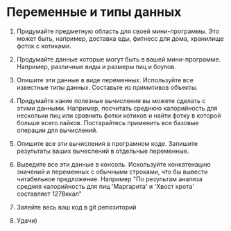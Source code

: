 # Переменные и типы данных

1. Придумайте предметную область для своей мини-программы. Это может быть, например, доставка еды, фитнесс для дома, хранилище фоток с котиками.

2. Продумайте данные которые могут быть в вашей мини-программе. Например, различные виды и размеры пиц и боулов.

3. Опишите эти данные в виде переменных. Используйте все известные типы данных. Составьте из примитивов объекты.

4. Придумайте какие полезные вычисления вы можете сделать с этими данными. Например, посчитать среднюю калорийность для нескольки пиц или сравнить фотки котиков и найти фотку в которой больше всего лайков. Постарайтесь применить все базовые операции для вычислений.

5. Опишите все эти вычисления в програмном коде. Запишите результаты ваших вычеслений в отдельные переменные.

6. Выведите все эти данные в консоль. Искользуйте конкатенацию значений и переменных с обычными строками, что бы вывести читабельное предложение. Например "По результам анализа средняя калорийность для пиц 'Маргарита' и 'Хвост крота' составляет 1278ккал"

7. Залейте весь ваш код в git репозиторий

8. Удачи)
